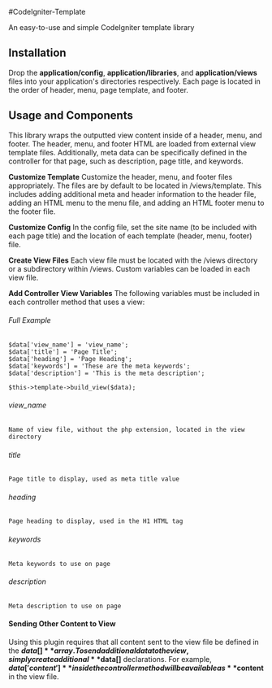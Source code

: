 #CodeIgniter-Template

An easy-to-use and simple CodeIgniter template library

## Installation
Drop the **application/config**, **application/libraries**, and **application/views** files into your application's directories respectively.  Each page is located in the order of header, menu, page template, and footer.

## Usage and Components
This library wraps the outputted view content inside of a header, menu, and footer.  The header, menu, and footer HTML are loaded from external view template files.  Additionally, meta data can be specifically defined in the controller for that page, such as description, page title, and keywords.

**Customize Template** Customize the header, menu, and footer files appropriately.  The files are by default to be located in /views/template.  This includes adding additional meta and header information to the header file, adding an HTML menu to the menu file, and adding an HTML footer menu to the footer file.

**Customize Config** In the config file, set the site name (to be included with each page title) and the location of each template (header, menu, footer) file.

**Create View Files** Each view file must be located with the /views directory or a subdirectory within /views.  Custom variables can be loaded in each view file.

**Add Controller View Variables** The following variables must be included in each controller method that uses a view:

###### Full Example
	$data['view_name'] = 'view_name';
	$data['title'] = 'Page Title';
	$data['heading'] = 'Page Heading';
	$data['keywords'] = 'These are the meta keywords';
	$data['description'] = 'This is the meta description';

	$this->template->build_view($data);
###### view_name
	Name of view file, without the php extension, located in the view directory
###### title
	Page title to display, used as meta title value
###### heading
	Page heading to display, used in the H1 HTML tag
###### keywords
	Meta keywords to use on page
###### description
	Meta description to use on page

#### Sending Other Content to View
Using this plugin requires that all content sent to the view file be defined in the **$data[]** array.  To send additional data to the view, simply create additional **$data[]** declarations.
For example, **$data['content']** inside the controller method will be available as **$content** in the view file.